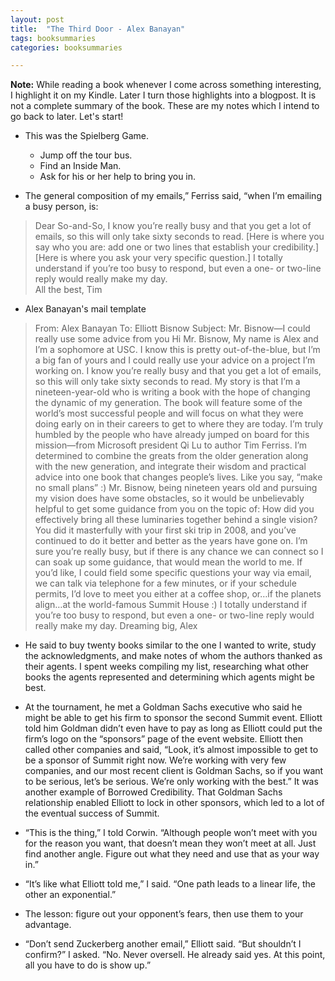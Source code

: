 ```yaml
---
layout: post
title:  "The Third Door - Alex Banayan"
tags: booksummaries
categories: booksummaries

---
```


**Note:** While reading a book whenever I come across something interesting, I highlight it on my Kindle. Later I turn those highlights into a blogpost. It is not a complete summary of the book. These are my notes which I intend to go back to later. Let's start!

+ This was the Spielberg Game.				
  + Jump off the tour bus.
  + Find an Inside Man.
  + Ask for his or her help to bring you in.

+ The general composition of my emails,” Ferriss said, “when I’m emailing a busy person, is:		
> Dear So-and-So,
> I know you’re really busy and that you get a lot of emails, so this will only take sixty seconds to read.
> [Here is where you say who you are: add one or two lines that establish your credibility.]
> [Here is where you ask your very specific question.]
> I totally understand if you’re too busy to respond, but even a one- or two-line reply would really make my day.			
> All the best,
> Tim

+ Alex Banayan's mail template
> From: Alex Banayan
To: Elliott Bisnow
Subject: Mr. Bisnow—I could really use some advice from you
Hi Mr. Bisnow,
My name is Alex and I’m a sophomore at USC. I know this is pretty out-of-the-blue, but I’m a big fan of yours and I could really use your advice on a project I’m working on. I know you’re really busy and that you get a lot of emails, so this will only take sixty seconds to read.
My story is that I’m a nineteen-year-old who is writing a book with the hope of changing the dynamic of my generation. The book will feature some of the world’s most successful people and will focus on what they were doing early on in their careers to get to where they are today. I’m truly humbled by the people who have already jumped on board for this mission—from Microsoft president Qi Lu to author Tim Ferriss. I’m determined to combine the greats from the older generation along with the new generation, and integrate their wisdom and practical advice into one book that changes people’s lives. Like you say, “make no small plans” :)
Mr. Bisnow, being nineteen years old and pursuing my vision does have some obstacles, so it would be unbelievably helpful to get some guidance from you on the topic of: How did you effectively bring all these luminaries together behind a single vision? You did it masterfully with your first ski trip in 2008, and you’ve continued to do it better and better as the years have gone on.
I’m sure you’re really busy, but if there is any chance we can connect so I can soak up some guidance, that would mean the world to me. If you’d  like, I could field some specific questions your way via email, we can talk via telephone for a few minutes, or if your schedule permits, I’d love to meet you either at a coffee shop, or…if the planets align…at the world-famous Summit House :)
I totally understand if you’re too busy to respond, but even a one- or two-line reply would really make my day.
Dreaming big,
Alex


+ He said to buy twenty books similar to the one I wanted to write, study the acknowledgments, and make notes of whom the authors thanked as their agents. I spent weeks compiling my list, researching what other books the agents represented and determining which agents might be best.

+ At the tournament, he met a Goldman Sachs executive who said he might be able to get his firm to sponsor the second Summit event. Elliott told him Goldman didn’t even have to pay as long as Elliott could put the firm’s logo on the “sponsors” page of the event website. Elliott then called other companies and said, “Look, it’s almost impossible to get to be a sponsor of Summit right now. We’re working with very few companies, and our most recent client is Goldman Sachs, so if you want to be serious, let’s be serious. We’re only working with the best.” It was another example of Borrowed Credibility. That Goldman Sachs relationship enabled Elliott to lock in other sponsors, which led to a lot of the eventual success of Summit.

+ “This is the thing,” I told Corwin. “Although people won’t meet with you for the reason you want, that doesn’t mean they won’t meet at all. Just find another angle. Figure out what they need and use that as your way in.”

+ “It’s like what Elliott told me,” I said. “One path leads to a linear life, the other an exponential.”

+ The lesson: figure out your opponent’s fears, then use them to your advantage.

+ “Don’t send Zuckerberg another email,” Elliott said.
  “But shouldn’t I confirm?” I asked.
	“No. Never oversell. He already said yes. At this point, all you have to do is show up.”
